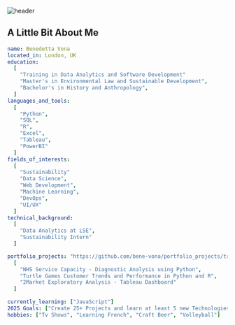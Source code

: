 ![header](https://capsule-render.vercel.app/api?type=venom&height=300&color=0:003193,100:00BA2D&text=Hi%20there!%20I'm%20Benedetta%20-nl-%20and%20this%20is%20my%20Data%20Analyst%20Portfolio&fontColor=C0C0C0&fontSize=21)

## A Little Bit About Me
```yaml
name: Benedetta Vona
located_in: London, UK
education:
  [
    "Training in Data Analytics and Software Development"
    "Master's in Environmental Law and Sustainable Development",
    "Bachelor's in History and Anthropology",
  ]
languages_and_tools:
  [
    "Python",
    "SQL",
    "R",
    "Excel",
    "Tableau",
    "PowerBI"
  ]
fields_of_interests:
  [
    "Sustainability"
    "Data Science",
    "Web Development",
    "Machine Learning",
    "DevOps",
    "UI/UX"
  ]
technical_background:
  [
    "Data Analytics at LSE",
    "Sustainability Intern"
  ]

portfolio_projects: "https://github.com/bene-vona/portfolio_projects/tree/main/":
  [
    "NHS Service Capacity - Diagnostic Analysis using Python",
    "Turtle Games Customer Trends and Performance in Python and R",
    "2Market Exploratory Analysis - Tableau Dashboard"
  ]
  
currently_learning: ["JavaScript"]
2025 Goals: ["Create 25+ Projects and learn at least 5 new Technologies."]
hobbies: ["Tv Shows", "Learning French", "Craft Beer", "Volleyball"]
```
